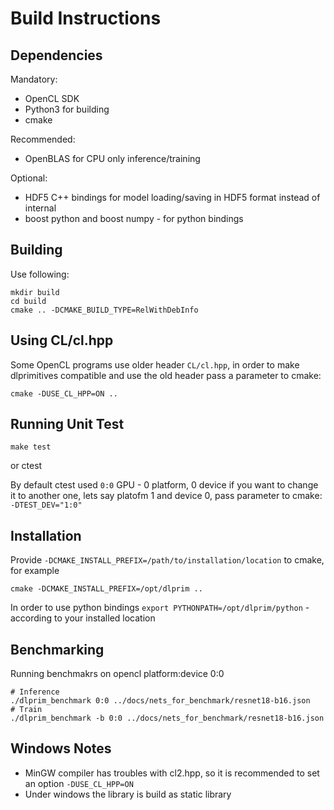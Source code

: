 # Build Instructions

## Dependencies

Mandatory:

- OpenCL SDK
- Python3 for building
- cmake

Recommended:

- OpenBLAS for CPU only inference/training 

Optional:

- HDF5 C++ bindings for model loading/saving in HDF5 format instead of internal
- boost python and boost numpy - for python bindings


## Building

Use following:

    mkdir build
    cd build
    cmake .. -DCMAKE_BUILD_TYPE=RelWithDebInfo

## Using CL/cl.hpp

Some OpenCL programs use older header `CL/cl.hpp`, in order to make dlprimitives compatible and use the old header pass a parameter to cmake:

    cmake -DUSE_CL_HPP=ON ..

## Running Unit Test

    make test

or
    ctest

By default ctest used `0:0` GPU - 0 platform, 0 device if you want to change it to another one, lets say platofm 1 and device 0, pass parameter to cmake: `-DTEST_DEV="1:0"`


## Installation

Provide `-DCMAKE_INSTALL_PREFIX=/path/to/installation/location` to cmake, for example

    cmake -DCMAKE_INSTALL_PREFIX=/opt/dlprim ..

In order to use python bindings  `export PYTHONPATH=/opt/dlprim/python` - according to your installed location
    

## Benchmarking

Running benchmakrs on opencl platform:device 0:0

    # Inference
    ./dlprim_benchmark 0:0 ../docs/nets_for_benchmark/resnet18-b16.json
    # Train
    ./dlprim_benchmark -b 0:0 ../docs/nets_for_benchmark/resnet18-b16.json


## Windows Notes

- MinGW compiler has troubles with cl2.hpp, so it is recommended to set an option `-DUSE_CL_HPP=ON`
- Under windows the library is build as static library
